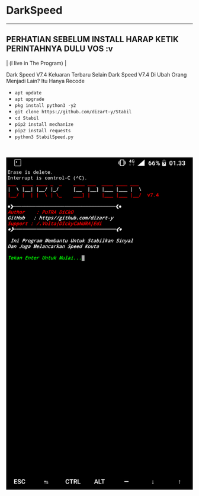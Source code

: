 # DarkSpeed

-------------------------------------
PERHATIAN SEBELUM INSTALL HARAP KETIK
PERINTAHNYA DULU VOS :v
-------------------------------------
| (l live in The Program) |

Dark Speed V7.4 Keluaran Terbaru
Selain Dark Speed V7.4 Di Ubah Orang Menjadi Lain? Itu Hanya Recode

<ul>
<li><code>apt update</code></li>
<li><code>apt upgrade</code></li>
<li><code>pkg install python3 -y2 </code></li>
<li><code>git clone https://github.com/dizart-y/Stabil</code></li>
<li><code>cd Stabil</code></li>
<li><code>pip2 install mechanize</code></li>
<li><code>pip2 install requests</code></li>
<li><code>python3 StabilSpeed.py</code></li>
</ul>
<br />
<br />
<img src="https://github.com/dizart-y/Stabil/blob/master/Screenshot_20190904-013308.png" />
